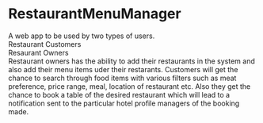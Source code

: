 # RestaurantMenuManager
A web app to be used by two types of users.  
          Restaurant Customers  
          Resaurant Owners  
Restaurant owners has the ability to add their restaurants in the system and also add their menu items uder their restarants. 
Customers will get the chance to search through food items with various filters such as meat preference, price range, meal, location of restaurant etc.
Also they get the chance to book a table of the desired restaurant which will lead to a notification sent to the particular hotel profile managers of the booking made.
